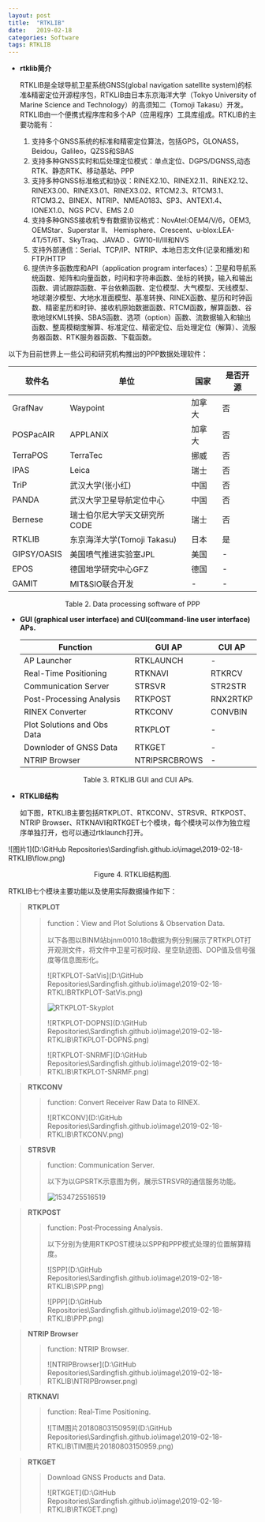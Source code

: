 ```yaml
---
layout: post
title:  "RTKLIB"
date:   2019-02-18
categories: Software
tags: RTKLIB
---
```


- **rtklib简介**

  RTKLIB是全球导航卫星系统GNSS(global navigation satellite system)的标准&精密定位开源程序包，RTKLIB由日本东京海洋大学（Tokyo University of Marine Science and Technology）的高须知二（Tomoji Takasu）开发。RTKLIB由一个便携式程序库和多个AP（应用程序）工具库组成。RTKLIB的主要功能有： 

  1. 支持多个GNSS系统的标准和精密定位算法，包括GPS，GLONASS，Beidou，Galileo，QZSS和SBAS
  2. 支持多种GNSS实时和后处理定位模式：单点定位、DGPS/DGNSS,动态RTK、静态RTK、移动基站、PPP
  3. 支持多种GNSS标准格式和协议：RINEX2.10、RINEX2.11、RINEX2.12、RINEX3.00、RINEX3.01、RINEX3.02、RTCM2.3、RTCM3.1、RTCM3.2、BINEX、NTRIP、NMEA0183、SP3、ANTEX1.4、IONEX1.0、NGS PCV、EMS 2.0
  4. 支持多种GNSS接收机专有数据协议格式：NovAtel:OEM4/V/6，OEM3, OEMStar、Superstar II、 Hemisphere、Crescent、u‐blox:LEA-4T/5T/6T、SkyTraq、JAVAD 、GW10-II/III和NVS
  5. 支持外部通信：Serial、TCP/IP、NTRIP、本地日志文件(记录和播发)和FTP/HTTP
  6. 提供许多函数库和API（application program interfaces）：卫星和导航系统函数、矩阵和向量函数，时间和字符串函数、坐标的转换，输入和输出函数、调试跟踪函数、平台依赖函数、定位模型、大气模型、天线模型、地球潮汐模型、大地水准面模型、基准转换、RINEX函数、星历和时钟函数、精密星历和时钟、接收机原始数据函数、RTCM函数，解算函数、谷歌地球KML转换、SBAS函数、选项（option）函数、流数据输入和输出函数、整周模糊度解算、标准定位、精密定位、后处理定位（解算）、流服务器函数、RTK服务器函数、下载函数。 

以下为目前世界上一些公司和研究机构推出的PPP数据处理软件：

| 软件名      | 单位                         | 国家   | 是否开源 |
| ----------- | ---------------------------- | ------ | -------- |
| GrafNav     | Waypoint                     | 加拿大 | 否       |
| POSPacAIR   | APPLANiX                     | 加拿大 | 否       |
| TerraPOS    | TerraTec                     | 挪威   | 否       |
| IPAS        | Leica                        | 瑞士   | 否       |
| TriP        | 武汉大学(张小红)             | 中国   | 否       |
| PANDA       | 武汉大学卫星导航定位中心     | 中国   | 否       |
| Bernese     | 瑞士伯尔尼大学天文研究所CODE | 瑞士   | 否       |
| RTKLIB      | 东京海洋大学(Tomoji Takasu)  | 日本   | 是       |
| GIPSY/OASIS | 美国喷气推进实验室JPL        | 美国   | -        |
| EPOS        | 德国地学研究中心GFZ          | 德国   | -        |
| GAMIT       | MIT&SIO联合开发              | -      | -        |

<center>Table 2. Data processing software of PPP</center>



- **GUI (graphical user interface) and CUI(command-line user interface) APs.**

  | Function                    | GUI AP        | CUI AP   |
  | --------------------------- | ------------- | -------- |
  | AP Launcher                 | RTKLAUNCH     | -        |
  | Real-Time Positioning       | RTKNAVI       | RTKRCV   |
  | Communication Server        | STRSVR        | STR2STR  |
  | Post-Processing Analysis    | RTKPOST       | RNX2RTKP |
  | RINEX Converter             | RTKCONV       | CONVBIN  |
  | Plot Solutions and Obs Data | RTKPLOT       | -        |
  | Downloder of GNSS Data      | RTKGET        | -        |
  | NTRIP Browser               | NTRIPSRCBROWS | -        |

  <center>Table 3. RTKLIB GUI and CUI APs. </center>

- **RTKLIB结构**

  如下图，RTKLIB主要包括RTKPLOT、RTKCONV、STRSVR、RTKPOST、NTRIP Browser、RTKNAVI和RTKGET七个模块，每个模块可以作为独立程序单独打开，也可以通过rtklaunch打开。

![图片1](D:\GitHub Repositories\Sardingfish.github.io\image\2019-02-18-RTKLIB\flow.png)

<center>Figure 4. RTKLIB结构图. </center>

RTKLIB七个模块主要功能以及使用实际数据操作如下：

> **RTKPLOT**
>
> > function：View and Plot Solutions & Observation Data.
> >
> > 以下各图以BINM站bjnm0010.18o数据为例分别展示了RTKPLOT打开观测文件，将文件中卫星可视时段、星空轨迹图、DOP值及信号强度等信息图形化。
> >
> > ![RTKPLOT-SatVis](D:\GitHub Repositories\Sardingfish.github.io\image\2019-02-18-RTKLIBRTKPLOT-SatVis.png)
> >
> > ![RTKPLOT-Skyplot](F:\NIM\Pictures\RTKPLOT-Skyplot.png)
> >
> > ![RTKPLOT-DOPNS](D:\GitHub Repositories\Sardingfish.github.io\image\2019-02-18-RTKLIB\RTKPLOT-DOPNS.png)
> >
> > ![RTKPLOT-SNRMF](D:\GitHub Repositories\Sardingfish.github.io\image\2019-02-18-RTKLIB\RTKPLOT-SNRMF.png)

> **RTKCONV**
>
> > function: Convert Receiver Raw Data to RINEX.
> >
> > ![RTKCONV](D:\GitHub Repositories\Sardingfish.github.io\image\2019-02-18-RTKLIB\RTKCONV.png)

> **STRSVR**
>
> > function: Communication Server.
> >
> > 以下为以GPSRTK示意图为例，展示STRSVR的通信服务功能。
> >
> > ![1534725516519](C:\Users\Jason\AppData\Local\Temp\1534725516519.png)

> **RTKPOST**
>
> > function: Post‐Processing Analysis.
> >
> > 以下分别为使用RTKPOST模块以SPP和PPP模式处理的位置解算精度。
> >
> > ![SPP](D:\GitHub Repositories\Sardingfish.github.io\image\2019-02-18-RTKLIB\SPP.png)
> >
> > ![PPP](D:\GitHub Repositories\Sardingfish.github.io\image\2019-02-18-RTKLIB\PPP.png)
> >
> >

> **NTRIP Browser**
>
> > function: NTRIP Browser.
> >
> > ![NTRIPBrowser](D:\GitHub Repositories\Sardingfish.github.io\image\2019-02-18-RTKLIB\NTRIPBrowser.png)

> **RTKNAVI**
>
> > function: Real‐Time Positioning.
> >
> > ![TIM图片20180803150959](D:\GitHub Repositories\Sardingfish.github.io\image\2019-02-18-RTKLIB\TIM图片20180803150959.png)



> **RTKGET**
>
> > Download GNSS Products and Data.
> >
> > ![RTKGET](D:\GitHub Repositories\Sardingfish.github.io\image\2019-02-18-RTKLIB\RTKGET.png)

